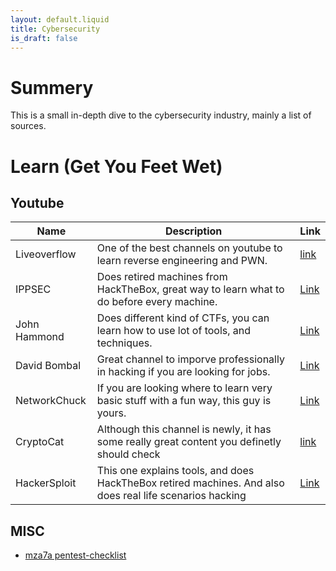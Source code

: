 ```yaml
---
layout: default.liquid
title: Cybersecurity
is_draft: false
---
```


# Summery

This is a small in-depth dive to the cybersecurity industry, mainly a list of
sources.


# Learn (Get You Feet Wet)

## Youtube

| Name      	| Description																 			     | Link  |
| --- | --- | -- |
| Liveoverflow  | One of the best channels on youtube to learn reverse engineering and PWN.                                     | [link](https://www.youtube.com/c/LiveOverflow) |
| IPPSEC        | Does retired machines from HackTheBox, great way to learn what to do before every machine.                    | [Link](https://www.youtube.com/c/ippsec) |
| John Hammond  | Does different kind of CTFs, you can learn how to use lot of tools, and techniques.                           | [Link](https://www.youtube.com/c/JohnHammond010) |
| David Bombal  | Great channel to imporve professionally in hacking if you are looking for jobs.			        | [Link](https://www.youtube.com/c/DavidBombal) |
| NetworkChuck  | If you are looking where to learn very basic stuff with a fun way, this guy is yours.		                | [Link](https://www.youtube.com/c/NetworkChuck) |
| CryptoCat		| Although this channel is newly, it has some really great content you definetly should check           | [link](https://www.youtube.com/c/CryptoCat23) |
| HackerSploit  | This one explains tools, and does HackTheBox retired machines. And also does real life scenarios hacking      | [Link](https://www.youtube.com/c/HackerSploit) |


## MISC

- [mza7a pentest-checklist](https://github.com/mza7a/pentest-checklist)


<!-- vim: tw=64 tabstop=4 shiftwidth=4 expandtab
-->
